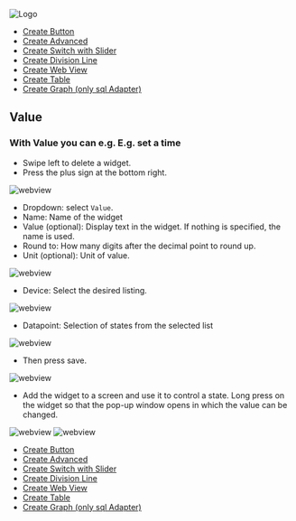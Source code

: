 ![Logo](../../admin/hiob.png)

-   [Create Button](button.md)
-   [Create Advanced](advanced.md)
-   [Create Switch with Slider](switch_w_slider.md)
-   [Create Division Line](division.md)
-   [Create Web View](webview.md)
-   [Create Table](table.md)
-   [Create Graph (only sql Adapter)](graph.md)

## Value

### With Value you can e.g. E.g. set a time

- Swipe left to delete a widget.
- Press the plus sign at the bottom right.

![webview](img/../../de/img/app_create_button_done.png)

- Dropdown: select `Value`.
- Name: Name of the widget
- Value (optional): Display text in the widget. If nothing is specified, the name is used.
- Round to: How many digits after the decimal point to round up.
- Unit (optional): Unit of value.

![webview](img/../../de/img/app_create_value.png)

- Device: Select the desired listing.

![webview](img/../../de/img/app_create_button_device.png)

- Datapoint: Selection of states from the selected list

![webview](img/../../de/img/app_create_button_dp.png)

- Then press save.

![webview](img/../../de/img/app_create_value_done.png)

- Add the widget to a screen and use it to control a state. Long press on the widget so that the pop-up window opens in which the value can be changed.

![webview](img/../../de/img/app_create_value_done.png)
![webview](img/../../de/img/app_create_value_done.png)

-   [Create Button](button.md)
-   [Create Advanced](advanced.md)
-   [Create Switch with Slider](switch_w_slider.md)
-   [Create Division Line](division.md)
-   [Create Web View](webview.md)
-   [Create Table](table.md)
-   [Create Graph (only sql Adapter)](graph.md)